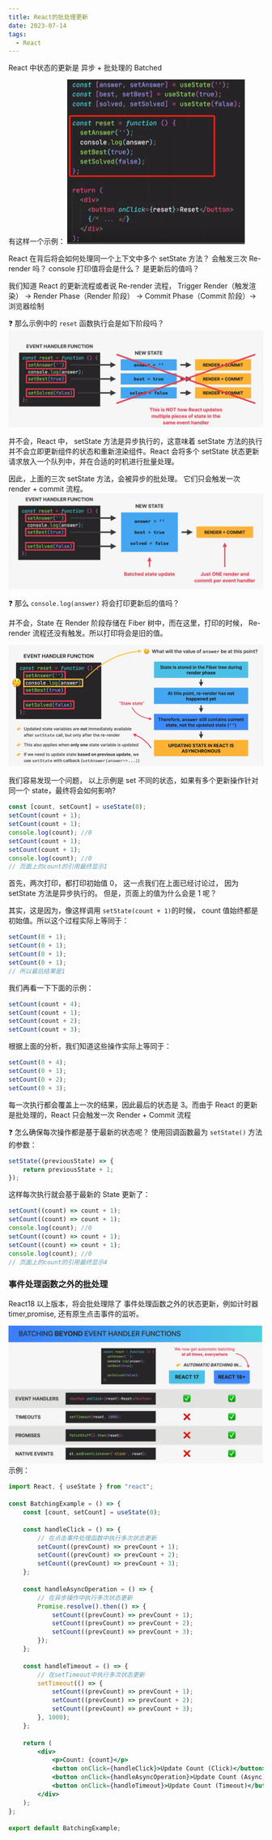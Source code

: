 ```yaml
---
title: React的批处理更新
date: 2023-07-14
tags:
  - React
---
```


React 中状态的更新是 异步 + 批处理的 Batched

有这样一个示例：
![alt text](assets/image.png)

React 在背后将会如何处理同一个上下文中多个 setState 方法？ 会触发三次 Re-render 吗？ console 打印值将会是什么？ 是更新后的值吗？

我们知道 React 的更新流程或者说 Re-render 流程， Trigger Render（触发渲染） -> Render Phase（Render 阶段） -> Commit Phase（Commit 阶段）-> 浏览器绘制

❓ 那么示例中的 `reset` 函数执行会是如下阶段吗？
![alt text](assets/image-1.png)

并不会，React 中， setState 方法是异步执行的，这意味着 setState 方法的执行并不会立即更新组件的状态和重新渲染组件。React 会将多个 setState 状态更新请求放入一个队列中，并在合适的时机进行批量处理。

因此，上面的三次 setState 方法，会被异步的批处理。 它们只会触发一次 render + commit 流程。
![alt text](assets/image-2.png)

❓ 那么 `console.log(answer)` 将会打印更新后的值吗？

并不会，State 在 Render 阶段存储在 Fiber 树中，而在这里，打印的时候， Re-render 流程还没有触发。所以打印将会是旧的值。

![alt text](assets/image-3.png)

我们容易发现一个问题， 以上示例是 set 不同的状态，如果有多个更新操作针对同一个 state，最终将会如何影响?

```jsx
const [count, setCount] = useState(0);
setCount(count + 1);
setCount(count + 1);
console.log(count); //0
setCount(count + 1);
setCount(count + 1);
console.log(count); //0
// 页面上的count的引用最终显示1
```

首先，两次打印，都打印初始值 0， 这一点我们在上面已经讨论过， 因为 setState 方法是异步执行的。
但是，页面上的值为什么会是 1 呢？

其实，这是因为，像这样调用 `setState(count + 1)`的时候， count 值始终都是初始值。所以这个过程实际上等同于：

```jsx
setCount(0 + 1);
setCount(0 + 1);
setCount(0 + 1);
setCount(0 + 1);
// 所以最后结果是1
```

我们再看一下下面的示例：

```jsx
setCount(count + 4);
setCount(count + 1);
setCount(count + 2);
setCount(count + 3);
```

根据上面的分析，我们知道这些操作实际上等同于：

```jsx
setCount(0 + 4);
setCount(0 + 1);
setCount(0 + 2);
setCount(0 + 3);
```

每一次执行都会覆盖上一次的结果，因此最后的状态是 3。而由于 React 的更新是批处理的，React 只会触发一次 Render + Commit 流程

❓ 怎么确保每次操作都是基于最新的状态呢？
使用回调函数最为 `setState()` 方法的参数：

```jsx
setState((previousState) => {
    return previousState + 1;
});
```

这样每次执行就会基于最新的 State 更新了：

```jsx
setCount((count) => count + 1);
setCount((count) => count + 1);
console.log(count); //0
setCount((count) => count + 1);
setCount((count) => count + 1);
console.log(count); //0
// 页面上的count的引用最终显示4
```

### 事件处理函数之外的批处理

React18 以上版本，将会批处理除了 事件处理函数之外的状态更新，例如计时器 timer,promise, 还有原生点击事件的监听。

![alt text](assets/image-4.png)
示例：

```jsx
import React, { useState } from "react";

const BatchingExample = () => {
    const [count, setCount] = useState(0);

    const handleClick = () => {
        // 在点击事件处理函数中执行多次状态更新
        setCount((prevCount) => prevCount + 1);
        setCount((prevCount) => prevCount + 2);
        setCount((prevCount) => prevCount + 3);
    };

    const handleAsyncOperation = () => {
        // 在异步操作中执行多次状态更新
        Promise.resolve().then(() => {
            setCount((prevCount) => prevCount + 1);
            setCount((prevCount) => prevCount + 2);
            setCount((prevCount) => prevCount + 3);
        });
    };

    const handleTimeout = () => {
        // 在setTimeout中执行多次状态更新
        setTimeout(() => {
            setCount((prevCount) => prevCount + 1);
            setCount((prevCount) => prevCount + 2);
            setCount((prevCount) => prevCount + 3);
        }, 1000);
    };

    return (
        <div>
            <p>Count: {count}</p>
            <button onClick={handleClick}>Update Count (Click)</button>
            <button onClick={handleAsyncOperation}>Update Count (Async)</button>
            <button onClick={handleTimeout}>Update Count (Timeout)</button>
        </div>
    );
};

export default BatchingExample;
```
